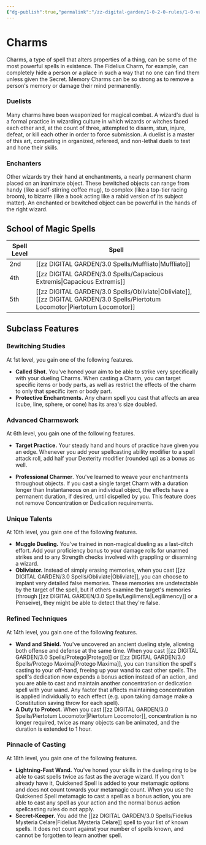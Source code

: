 ```yaml
---
{"dg-publish":true,"permalink":"/zz-digital-garden/1-0-2-0-rules/1-0-variant-rules/1-5-1-schools-of-magic-charms/"}
---
```


# Charms

Charms, a type of spell that alters properties of a thing, can be some of the most powerful spells in existence. The Fidelius Charm, for example, can completely hide a person or a place in such a way that no one can find them unless given the Secret. Memory Charms can be so strong as to remove a person's memory or damage their mind permanently.

### Duelists

Many charms have been weaponized for magical combat. A wizard's duel is a formal practice in wizarding culture in which wizards or witches faced each other and, at the count of three, attempted to disarm, stun, injure, defeat, or kill each other in order to force submission. A duelist is a master of this art, competing in organized, refereed, and non-lethal duels to test and hone their skills.

### Enchanters

Other wizards try their hand at enchantments, a nearly permanent charm placed on an inanimate object. These bewitched objects can range from handy (like a self-stirring coffee mug), to complex (like a top-tier racing broom), to bizarre (like a book acting like a rabid version of its subject matter). An enchanted or bewitched object can be powerful in the hands of the right wizard.

## School of Magic Spells

| Spell Level | Spell                                  |
| ----------- | -------------------------------------- |
| 2nd         | [[zz DIGITAL GARDEN/3.0 Spells/Muffliato\|Muffliato]]                          |
| 4th         | [[zz DIGITAL GARDEN/3.0 Spells/Capacious Extremis\|Capacious Extremis]]                 |
| 5th         | [[zz DIGITAL GARDEN/3.0 Spells/Obliviate\|Obliviate]], [[zz DIGITAL GARDEN/3.0 Spells/Piertotum Locomotor\|Piertotum Locomotor]] |

## Subclass Features

### Bewitching Studies

At 1st level, you gain one of the following features.

* **Called Shot.** You've honed your aim to be able to strike very specifically with your dueling Charms. When casting a Charm, you can target specific items or body parts, as well as restrict the effects of the charm to only that specific item or body part.
* **Protective Enchantments.** Any charm spell you cast that affects an area (cube, line, sphere, or cone) has its area's size doubled.

### Advanced Charmswork

At 6th level, you gain one of the following features.

* **Target Practice.** Your steady hand and hours of practice have given you an edge. Whenever you add your spellcasting ability modifier to a spell attack roll, add half your Dexterity modifier (rounded up) as a bonus as well.
- **Professional Charmer**. You've learned to weave your enchantments throughout objects. If you cast a single target Charm with a duration longer than Instantaneous on an individual object, the effects have a permanent duration, if desired, until dispelled by you. This feature does not remove Concentration or Dedication requirements.

### Unique Talents

At 10th level, you gain one of the following features.

* **Muggle Dueling.** You've trained in non-magical dueling as a last-ditch effort. Add your proficiency bonus to your damage rolls for unarmed strikes and to any Strength checks involved with grappling or disarming a wizard.
* **Obliviator.** Instead of simply erasing memories, when you cast [[zz DIGITAL GARDEN/3.0 Spells/Obliviate\|Obliviate]], you can choose to implant very detailed false memories. These memories are undetectable by the target of the spell, but if others examine the target's memories (through [[zz DIGITAL GARDEN/3.0 Spells/Legilimens\|Legilimency]] or a Penseive), they might be able to detect that they're false.

### Refined Techniques

At 14th level, you gain one of the following features.

* **Wand and Shield.** You've uncovered an ancient dueling style, allowing both offense and defense at the same time. When you cast [[zz DIGITAL GARDEN/3.0 Spells/Protego\|Protego]] or [[zz DIGITAL GARDEN/3.0 Spells/Protego Maxima\|Protego Maxima]], you can transition the spell's casting to your off-hand, freeing up your wand to cast other spells. The spell's dedication now expends a bonus action instead of an action, and you are able to cast and maintain another concentration or dedication spell with your wand. Any factor that affects maintaining concentration is applied individually to each effect (e.g. upon taking damage make a Constitution saving throw for each spell).
* **A Duty to Protect.** When you cast [[zz DIGITAL GARDEN/3.0 Spells/Piertotum Locomotor\|Piertotum Locomotor]], concentration is no longer required, twice as many objects can be animated, and the duration is extended to 1 hour.

### Pinnacle of Casting

At 18th level, you gain one of the following features.

* **Lightning-Fast Wand.** You've honed your skills in the dueling ring to be able to cast spells twice as fast as the average wizard. If you don't already have it, Quickened Spell is added to your metamagic options and does not count towards your metamagic count. When you use the Quickened Spell metamagic to cast a spell as a bonus action, you are able to cast any spell as your action and the normal bonus action spellcasting rules do not apply.
* **Secret-Keeper.** You add the [[zz DIGITAL GARDEN/3.0 Spells/Fidelius Mysteria Celare\|Fidelius Mysteria Celare]] spell to your list of known spells. It does not count against your number of spells known, and cannot be forgotten to learn another spell.